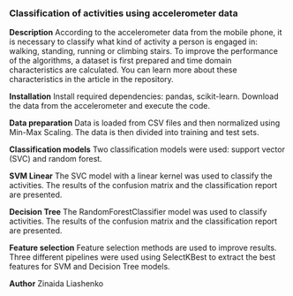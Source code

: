 ### Classification of activities using accelerometer data

**Description**
According to the accelerometer data from the mobile phone, it is necessary to classify what kind of activity a person is engaged in: walking, standing, running or climbing stairs. To improve the performance of the algorithms, a dataset is first prepared and time domain characteristics are calculated. You can learn more about these characteristics in the article in the repository.

**Installation**
Install required dependencies: pandas, scikit-learn.
Download the data from the accelerometer and execute the code.

**Data preparation**
Data is loaded from CSV files and then normalized using Min-Max Scaling. The data is then divided into training and test sets.

**Classification models**
Two classification models were used: support vector (SVC) and random forest.

**SVM Linear**
The SVC model with a linear kernel was used to classify the activities. The results of the confusion matrix and the classification report are presented.

**Decision Tree**
The RandomForestClassifier model was used to classify activities. The results of the confusion matrix and the classification report are presented.

**Feature selection**
Feature selection methods are used to improve results. Three different pipelines were used using SelectKBest to extract the best features for SVM and Decision Tree models.

**Author**
Zinaida Liashenko

